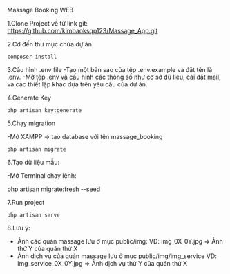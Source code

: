 Massage Booking WEB 

1.Clone Project về từ link git: https://github.com/kimbaoksqp123/Massage_App.git

2.Cd đến thư mục chứa dự án 

    composer install

3.Cấu hình .env file
-Tạo một bản sao của tệp .env.example và đặt tên là .env.
-Mở tệp .env và cấu hình các thông số như cơ sở dữ liệu, cài đặt mail, và các thiết lập khác dựa trên yêu cầu của dự án.

4.Generate Key

    php artisan key:generate

5.Chạy migration 

-Mở XAMPP -> tạo database với tên massage_booking
    
    php artisan migrate

6.Tạo dữ liệu mẫu:

-Mở Terminal chạy lệnh:
    

 php artisan migrate:fresh --seed


7.Run project
    
    
    php artisan serve

8.Lưu ý:

- Ảnh các quán massage lưu ở mục public/img:
    VD: img_0X_0Y.jpg => Ảnh thứ Y của quán thứ X
- Ảnh dịch vụ của quán massage lưu ở mục public/img/img_service
    VD: img_service_0X_0Y.jpg => Ảnh dịch vụ thứ Y của quán thứ X




